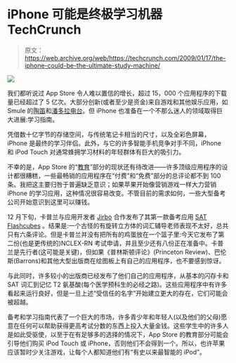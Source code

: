 # iPhone 可能是终极学习机器 TechCrunch

> 原文：<https://web.archive.org/web/https://techcrunch.com/2009/01/17/the-iphone-could-be-the-ultimate-study-machine/>

![](img/d28dae357e4d1cb8ff86a726f329eb0c.png)

我们都听说过 App Store 令人难以置信的增长，超过 15，000 个应用程序的下载量已经超过了 5 亿次。大部分创新(或者至少是资金)来自游戏和其他娱乐应用，如 Smule 的[陶笛](https://web.archive.org/web/20221007104759/http://itunes.apple.com/WebObjects/MZStore.woa/wa/viewSoftware?id=293053479&mt=8)和[潘多拉电台](https://web.archive.org/web/20221007104759/http://itunes.apple.com/WebObjects/MZStore.woa/wa/viewSoftware?id=284035177&mt=8)。但 iPhone 也准备在一个不那么迷人的领域取得巨大进展:学习指南。

凭借数十亿字节的存储空间，与传统笔记卡相当的尺寸，以及全彩色屏幕，iPhone 是最终的学习伴侣。此外，与它的许多智能手机竞争对手不同，iPhone 和 iPod Touch 对通常蜂拥学习材料的年轻群体有巨大的吸引力。

不幸的是，App Store 的“[教育](https://web.archive.org/web/20221007104759/http://itunes.apple.com/WebObjects/MZStore.woa/wa/viewGenre?id=6017&mt=8)”部分的现状还有待改进——许多顶级应用程序的设计都很糟糕，一些最畅销的应用程序在“付费”和“免费”部分的总评论都不到 100 条。我把这主要归咎于普遍缺乏意识；如果苹果开始像营销游戏一样大力营销 iPhone 的学习应用，这种情况很容易改变。不管目前的需求如何，一些大型备考公司开始意识到这里可以赚钱。

12 月下旬，卡普兰与应用开发者 [Jirbo](https://web.archive.org/web/20221007104759/http://jirbo.com/) 合作发布了其第一款备考应用 [SAT Flashcubes](https://web.archive.org/web/20221007104759/http://itunes.apple.com/WebObjects/MZStore.woa/wa/viewSoftware?id=300615175&mt=8) 。结果是:一个古怪的有旋转立方体的词汇辅导老师表现不太好，总共只有六条评论。但是卡普兰并没有把所有的鸡蛋放在一个篮子里:今天它发布了第二份(也是更传统的)NCLEX-RN 考试申请，并且至少还有八份正在准备中。卡普兰是先行者(这可能是关键)，但如果《普林斯顿评论》(Princeton Review)、巴伦斯(Barrons)和其他大型出版商在绘图板上有自己的应用程序，也不要感到惊讶。

与此同时，许多较小的出版商已经发布了他们自己的应用程序，从基本的闪存卡和 SAT 词汇到记忆 T2 氨基酸(每个医学预科生的必经之路)。这些应用程序中有许多看起来运行良好，但是一旦上述“受信任的名字”开始建立更大的存在，它们可能会被超越。

备考和学习指南代表了一个巨大的市场，许多青少年和年轻人(以及他们的父母)愿意在任何可以帮助获得更高考试分数的东西上投入大量金钱。这些学生中的许多人是如此受驱使，以至于在有足够多的选择的情况下，App Store 的教育部分可能会引导他们购买 iPod Touch 或 iPhone，否则他们不会得到一个。所以，也许苹果应该暂时少关注游戏，让每个人都知道他们有“有史以来最智能的 iPod”。
